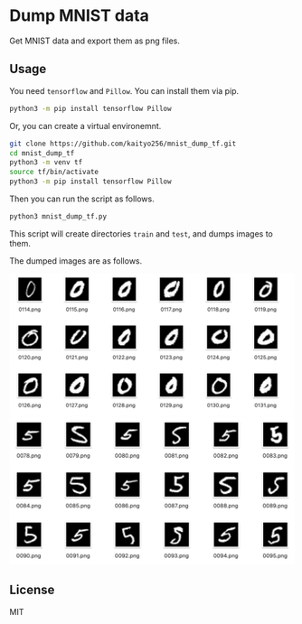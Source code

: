 # Dump MNIST data

Get MNIST data and export them as png files.

## Usage

You need `tensorflow` and `Pillow`. You can install them via pip.

```sh
python3 -m pip install tensorflow Pillow
```

Or, you can create a virtual environemnt.

```sh
git clone https://github.com/kaityo256/mnist_dump_tf.git
cd mnist_dump_tf
python3 -m venv tf
source tf/bin/activate
python3 -m pip install tensorflow Pillow
```

Then you can run the script as follows.

```sh
python3 mnist_dump_tf.py
```

This script will create directories `train` and `test`, and dumps images to them.

The dumped images are as follows.

![zeros](img/zero.png)
![fives](img/five.png)

## License

MIT
